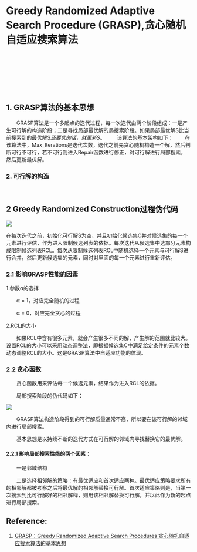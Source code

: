 # Greedy Randomized Adaptive Search Procedure (GRASP),贪心随机自适应搜索算法

<br>
<br>
<br>
<br>
<br>
<br>

## 1. GRASP算法的基本思想
&emsp;&emsp;GRASP算法是一个多起点的迭代过程，每一次迭代由两个阶段组成：一是产生可行解的构造阶段；二是寻找局部最优解的局搜索阶段。如果局部最优解S比当前搜索到的最优解S*还要优的话，就更新S*。
&emsp;&emsp;该算法的基本架构如下：
[](https://upload-images.jianshu.io/upload_images/10947003-a31543dac2fc10eb.png?imageMogr2/auto-orient/strip%7CimageView2/2/w/600)
&emsp;&emsp;在该算法中，Max_Iterations是迭代次数，迭代之前先贪心随机构造一个解，然后判断可行不可行，若不可行则进入Repair函数进行修正，对可行解进行局部搜索，然后更新最优解。
### 2. 可行解的构造

<br>

## 2 Greedy Randomized Construction过程伪代码

![](https://upload-images.jianshu.io/upload_images/10947003-8a2fe248a7832449.png?imageMogr2/auto-orient/strip%7CimageView2/2/w/600)

在每次迭代之前，初始化可行解S为空，并且初始化候选集C并对候选集的每一个元素进行评估，作为进入限制候选列表的依据。每次迭代从候选集中选部分元素构成限制候选列表RCL。每次从限制候选列表RCL中随机选择一个元素与可行解S进行合并，然后更新候选集的元素，同时对里面的每一个元素进行重新评估。

### 2.1 影响GRASP性能的因素

1.参数α的选择

&emsp;&emsp;α = 1，对应完全随机的过程

&emsp;&emsp;α = 0，对应完全贪心的过程

2.RCL的大小

&emsp;&emsp;如果RCL中含有很多元素，就会产生很多不同的解，产生解的范围就比较大。设置RCL的大小可以采用动态调整法，即根据候选集C中满足给定条件的元素个数动态调整RCL的大小。这是GRASP算法中自适应功能的体现。

### 2.2 贪心函数

&emsp;&emsp;贪心函数用来评估每一个候选元素，结果作为进入RCL的依据。

&emsp;&emsp;局部搜索阶段的伪代码如下：

![](https://upload-images.jianshu.io/upload_images/10947003-5dcbe8f42c838f09.png?imageMogr2/auto-orient/strip%7CimageView2/2/w/600)

&emsp;&emsp;GRASP算法构造阶段得到的可行解质量通常不高，所以要在该可行解的邻域内进行局部搜索。

&emsp;&emsp;基本思想是以持续不断的迭代方式在可行解的邻域内寻找替换它的最优解。

#### 2.2.1 影响局部搜索性能的两个因素：

&emsp;&emsp;一是邻域结构

&emsp;&emsp;二是选择相邻解的策略：有最优适应和首次适应两种。最优适应策略要求所有的相邻解都被考察之后将最优解的相邻解替换可行解。首次适应策略则是，当第一次搜索到比可行解好的相邻解释，则用该相邻解替换可行解，并以此作为新的起点进行局部搜索。






## Reference:

1. [GRASP：Greedy Randomized Adaptive Search Procedures 贪心随机自适应搜索算法的基本思想](https://blog.csdn.net/xiao13yu14/article/details/45490579)



